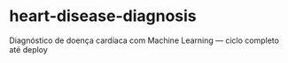 # heart-disease-diagnosis
 Diagnóstico de doença cardíaca com Machine Learning — ciclo completo até deploy
